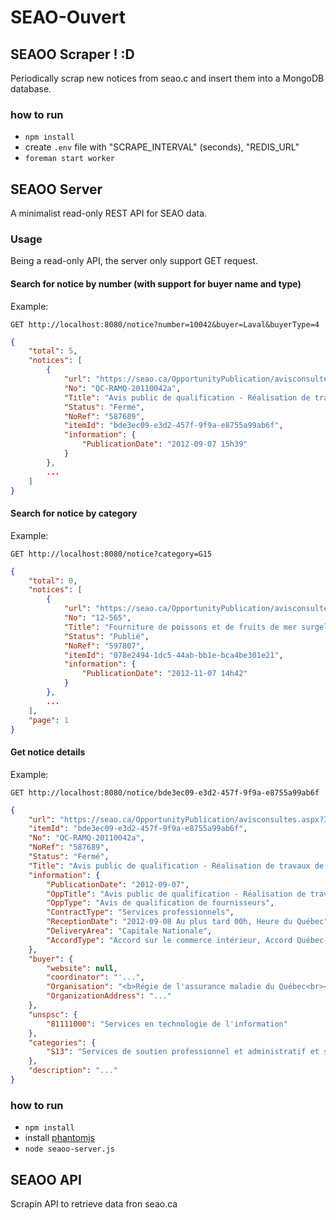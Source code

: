 # SEAO-Ouvert

## SEAOO Scraper ! :D

Periodically scrap new notices from seao.c and insert them into a MongoDB database.

### how to run

* `npm install`
* create `.env` file with "SCRAPE_INTERVAL" (seconds), "REDIS_URL"
* `foreman start worker`

## SEAOO Server

A minimalist read-only REST API for SEAO data.

### Usage

Being a read-only API, the server only support GET request.

#### Search for notice by number (with support for buyer name and type)

Example:

`GET http://localhost:8080/notice?number=10042&buyer=Laval&buyerType=4`

```json
{
    "total": 5,
    "notices": [
        {
            "url": "https://seao.ca/OpportunityPublication/avisconsultes.aspx?ItemId=bde3ec09-e3d2-457f-9f9a-e8755a99ab6f",
            "No": "QC-RAMQ-20110042a",
            "Title": "Avis public de qualification - Réalisation de travaux de coordination de l’exploitation et des activités d’entretien et d’évolution des solutions",
            "Status": "Fermé",
            "NoRef": "587689",
            "itemId": "bde3ec09-e3d2-457f-9f9a-e8755a99ab6f",
            "information": {
                "PublicationDate": "2012-09-07 15h39"
            }
        },
        ...
    ]
}
```

#### Search for notice by category

Example:

`GET http://localhost:8080/notice?category=G15`

```json
{
    "total": 0,
    "notices": [
        {
            "url": "https://seao.ca/OpportunityPublication/avisconsultes.aspx?ItemId=078e2494-1dc5-44ab-bb1e-bca4be301e21",
            "No": "12-565",
            "Title": "Fourniture de poissons et de fruits de mer surgelés pour les restaurants des casinos de Montréal et du Lac-Leamy",
            "Status": "Publié",
            "NoRef": "597807",
            "itemId": "078e2494-1dc5-44ab-bb1e-bca4be301e21",
            "information": {
                "PublicationDate": "2012-11-07 14h42"
            }
        },
        ...
    ],
    "page": 1
}
```

#### Get notice details

Example:

`GET http://localhost:8080/notice/bde3ec09-e3d2-457f-9f9a-e8755a99ab6f`

```json
{
    "url": "https://seao.ca/OpportunityPublication/avisconsultes.aspx?ItemId=bde3ec09-e3d2-457f-9f9a-e8755a99ab6f",
    "itemId": "bde3ec09-e3d2-457f-9f9a-e8755a99ab6f",
    "No": "QC-RAMQ-20110042a",
    "NoRef": "587689",
    "Status": "Fermé",
    "Title": "Avis public de qualification - Réalisation de travaux de coordination de l’exploitation et des activités d’entretien et d’évolution des solutions",
    "information": {
        "PublicationDate": "2012-09-07",
        "OppTitle": "Avis public de qualification - Réalisation de travaux de coordination de l’exploitation et des activités d’entretien et d’évolution des solutions",
        "OppType": "Avis de qualification de fournisseurs",
        "ContractType": "Services professionnels",
        "ReceptionDate": "2012-09-08 Au plus tard 00h, Heure du Québec",
        "DeliveryArea": "Capitale Nationale",
        "AccordType": "Accord sur le commerce intérieur, Accord Québec-Ontario, Accord Québec-Nouveau-Brunswick, Accord Québec-New York"
    },
    "buyer": {
        "website": null,
        "coordinator": "'...",
        "Organisation": "<b>Régie de l'assurance maladie du Québec<br></b>",
        "OrganizationAddress": "..."
    },
    "unspsc": {
        "81111000": "Services en technologie de l'information"
    },
    "categories": {
        "S13": "Services de soutien professionnel et administratif et services de soutien à la gestion"
    },
    "description": "..."
}
```

### how to run

 * `npm install`
 * install [phantomjs](http://phantomjs.org/)
 * `node seaoo-server.js`

## SEAOO API

Scrapin API to retrieve data fron seao.ca
